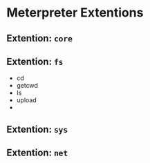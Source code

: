 # Meterpreter Extentions

## Extention: `core`

## Extention: `fs`

- cd 
- getcwd
- ls
- upload
- 

## Extention: `sys`

## Extention: `net`

